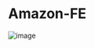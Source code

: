 # Amazon-FE
![image](https://github.com/ElevenDevOps/Amazon-FE/assets/119465994/fa4420de-371e-414e-a1d4-4fc87d63b84f)
